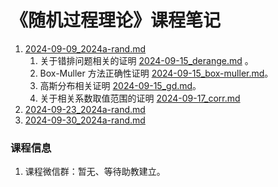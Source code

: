 # 《随机过程理论》课程笔记 

1. [2024-09-09_2024a-rand.md](../../data/2024a-rand/2024-09-09_2024a-rand.md)
   1. 关于错排问题相关的证明 [2024-09-15_derange.md](../../data/2024a-rand/2024-09-15_derange.md) 。
   2. Box-Muller 方法正确性证明 [2024-09-15_box-muller.md](../../data/2024a-rand/2024-09-15_box-muller.md)。
   3. 高斯分布相关证明 [2024-09-15_gd.md](../../data/2024a-rand/2024-09-15_gd.md)。
   4. 关于相关系数取值范围的证明 [2024-09-17_corr.md](../../data/2024a-rand/2024-09-17_corr.md)
2. [2024-09-23_2024a-rand.md](../../data/2024a-rand/2024-09-23_2024a-rand.md)
3. [2024-09-30_2024a-rand.md](../../data/2024a-rand/2024-09-30_2024a-rand.md)

### 课程信息

1. 课程微信群：暂无、等待助教建立。

